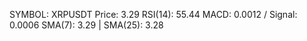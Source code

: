 SYMBOL: XRPUSDT
Price: 3.29
RSI(14): 55.44
MACD: 0.0012 / Signal: 0.0006
SMA(7): 3.29 | SMA(25): 3.28
